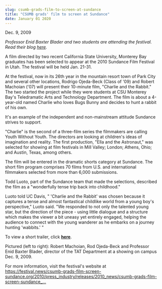 ```yaml
---
slug: csumb-grads-film-to-screen-at-sundance
title: "CSUMB grads' film to screen at Sundance"
date: January 01 2020
---
```


 
<p>Dec. 9, 2009</p>
<p>
  <em
    >Professor Enid Baxter Blader and two students are attending the festival.
    Read their blog <a href="https://local909er.typepad.com/">here</a>.</em
  >
</p>
<p>
  A film directed by two recent California State University, Monterey Bay
  graduates has been selected to appear at the 2010 Sundance Film Festival in
  Utah. The festival will be held Jan. 21-31.
</p>
<p>
  At the festival, now in its 26th year in the mountain resort town of Park City
  and several other locations, Rodrigo Ojeda-Beck (Class of '09) and Robert
  Machoian ('07) will present their 10-minute film, "Charlie and the Rabbit."
  The two started the project while they were students at CSU Monterey Bay's
  Teledramatic Arts and Technology Department. The film is about a 4-year-old
  named Charlie who loves Bugs Bunny and decides to hunt a rabbit of his own.
</p>
<p>
  It's an example of the independent and non-mainstream attitude Sundance
  strives to support.
</p>
<p>
  "Charlie" is the second of a three-film series the filmmakers are calling
  Youth Without Youth. The directors are looking at children's ideas of
  imagination and reality. The first production, "Ella and the Astronaut," was
  selected for showing at film festivals in Mill Valley; London; Athens, Ohio;
  and Austin, Texas, among others.
</p>
<p>
  The film will be entered in the dramatic shorts category at Sundance. The
  short film program comprises 70 films from U.S. and international filmmakers
  selected from more than 6,000 submissions.
</p>
<p>
  Todd Luoto, part of the Sundance team that made the selections, described the
  film as a "wonderfully tense trip back into childhood."
</p>
<p>
  Luoto told UC Davis, " 'Charlie and the Rabbit' was chosen because it captures
  a tense and almost fantastical childlike world from a young boy's
  perspective," Luoto said. "We responded to not only the talented young star,
  but the direction of the piece - using little dialogue and a structure which
  makes the viewer a bit uneasy yet entirely engaged, helping the audience to
  connect with the young wanderer as he embarks on a journey hunting 'wabbits.'
  "
</p>
<p>
  To view a short trailer, click
  <strong><a href="https://www.charlieandtherabbit.com/trailer">here</a></strong
  >.
</p>
<p>
  Pictured (left to right): Robert Machoian, Rod Ojeda-Beck and Professor Enid
  Baxter Blader, director of the TAT Department at a showing on campus Dec. 9,
  2009.
</p>
<p>
  For more information, visit the festival's website at
  <a
    href="https://festival.news/csumb-grads-film-screen-sundance.org/2010/press_industry/releases/2010_news/csumb-grads-film-screen-sundance_film_festival_announces_short_film_program/"
    title="https://festival.news/csumb-grads-film-screen-sundance.org/2010/press_industry/releases/2010_news/csumb-grads-film-screen-sundance_film_festival_announces_short_film_program/"
    >https://festival.news/csumb-grads-film-screen-sundance.org/2010/press_industry/releases/2010_news/csumb-grads-film-screen-sundance_...</a
  >
</p>
<p></p>
<p><em> </em></p>
 

